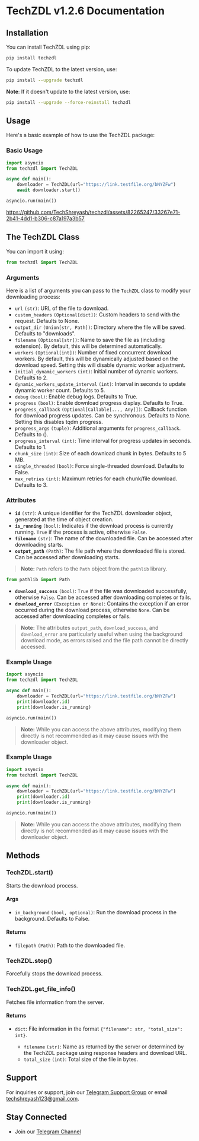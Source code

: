 # TechZDL v1.2.6 Documentation

## Installation

You can install TechZDL using pip:

```sh
pip install techzdl
```

To update TechZDL to the latest version, use:

```sh
pip install --upgrade techzdl
```

**Note**: If it doesn't update to the latest version, use:

```sh
pip install --upgrade --force-reinstall techzdl
```

## Usage

Here's a basic example of how to use the TechZDL package:

### Basic Usage

```python
import asyncio
from techzdl import TechZDL

async def main():
    downloader = TechZDL(url="https://link.testfile.org/bNYZFw")
    await downloader.start()

asyncio.run(main())
```

https://github.com/TechShreyash/techzdl/assets/82265247/33267e71-2b41-4dd1-b306-c87a197a3b57

## The TechZDL Class

You can import it using:

```python
from techzdl import TechZDL
```

### Arguments

Here is a list of arguments you can pass to the `TechZDL` class to modify your downloading process:

- `url` `(str)`: URL of the file to download.
- `custom_headers` `(Optional[dict])`: Custom headers to send with the request. Defaults to None.
- `output_dir` `(Union[str, Path])`: Directory where the file will be saved. Defaults to "downloads".
- `filename` `(Optional[str])`: Name to save the file as (including extension). By default, this will be determined automatically.
- `workers` `(Optional[int])`: Number of fixed concurrent download workers. By default, this will be dynamically adjusted based on the download speed. Setting this will disable dynamic worker adjustment.
- `initial_dynamic_workers` `(int)`: Initial number of dynamic workers. Defaults to 2.
- `dynamic_workers_update_interval` `(int)`: Interval in seconds to update dynamic worker count. Defaults to 5.
- `debug` `(bool)`: Enable debug logs. Defaults to True.
- `progress` `(bool)`: Enable download progress display. Defaults to True.
- `progress_callback` `(Optional[Callable[..., Any]])`: Callback function for download progress updates. Can be synchronous. Defaults to None. Setting this disables tqdm progress.
- `progress_args` `(tuple)`: Additional arguments for `progress_callback`. Defaults to ().
- `progress_interval` `(int)`: Time interval for progress updates in seconds. Defaults to 1.
- `chunk_size` `(int)`: Size of each download chunk in bytes. Defaults to 5 MB.
- `single_threaded` `(bool)`: Force single-threaded download. Defaults to False.
- `max_retries` `(int)`: Maximum retries for each chunk/file download. Defaults to 3.

### Attributes

- **`id`** `(str)`: A unique identifier for the TechZDL downloader object, generated at the time of object creation.
- **`is_running`** `(bool)`: Indicates if the download process is currently running. `True` if the process is active, otherwise `False`.
- **`filename`** `(str)`: The name of the downloaded file. Can be accessed after downloading starts.
- **`output_path`** `(Path)`: The file path where the downloaded file is stored. Can be accessed after downloading starts.

> **Note:** `Path` refers to the `Path` object from the `pathlib` library.
```python
from pathlib import Path
```

- **`download_success`** `(bool)`: `True` if the file was downloaded successfully, otherwise `False`. Can be accessed after downloading completes or fails.
- **`download_error`** `(Exception or None)`: Contains the exception if an error occurred during the download process, otherwise `None`. Can be accessed after downloading completes or fails.

> **Note:** The attributes `output_path`, `download_success`, and `download_error` are particularly useful when using the background download mode, as errors raised and the file path cannot be directly accessed.

### Example Usage

```python
import asyncio
from techzdl import TechZDL

async def main():
    downloader = TechZDL(url="https://link.testfile.org/bNYZFw")
    print(downloader.id)
    print(downloader.is_running)

asyncio.run(main())
```

> **Note:** While you can access the above attributes, modifying them directly is not recommended as it may cause issues with the downloader object.

### Example Usage

```python
import asyncio
from techzdl import TechZDL

async def main():
    downloader = TechZDL(url="https://link.testfile.org/bNYZFw")
    print(downloader.id)
    print(downloader.is_running)

asyncio.run(main())
```

> **Note:** While you can access the above attributes, modifying them directly is not recommended as it may cause issues with the downloader object.

## Methods

### TechZDL.start()

Starts the download process.

#### Args

- `in_background` `(bool, optional)`: Run the download process in the background. Defaults to False.

#### Returns

- `filepath` `(Path)`: Path to the downloaded file.


### TechZDL.stop()

Forcefully stops the download process.

### TechZDL.get_file_info()

Fetches file information from the server.

#### Returns

- `dict`: File information in the format `{"filename": str, "total_size": int}`.

  - `filename` `(str)`: Name as returned by the server or determined by the TechZDL package using response headers and download URL.
  - `total_size` `(int)`: Total size of the file in bytes.

## Support

For inquiries or support, join our [Telegram Support Group](https://telegram.me/TechZBots_Support) or email [techshreyash123@gmail.com](mailto:techshreyash123@gmail.com).

## Stay Connected

- Join our [Telegram Channel](https://telegram.me/TechZBots)
